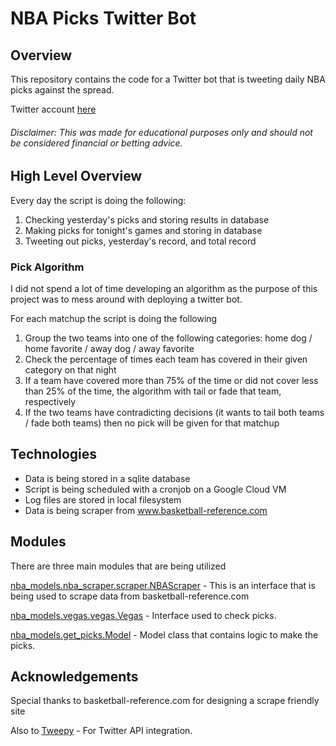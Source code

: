 # NBA Picks Twitter Bot

## Overview

This repository contains the code for a Twitter bot that is tweeting daily NBA picks against the spread.

Twitter account <a href="https://twitter.com/ShitterNBAPicks">here</a>

###### Disclaimer: This was made for educational purposes only and should not be considered financial or betting advice.

## High Level Overview
Every day the script is doing the following:
1. Checking yesterday's picks and storing results in database
2. Making picks for tonight's games and storing in database
3. Tweeting out picks, yesterday's record, and total record

### Pick Algorithm
I did not spend a lot of time developing an algorithm as the purpose of this project was to mess around with deploying a twitter bot.

For each matchup the script is doing the following
1. Group the two teams into one of the following categories: home dog / home favorite / away dog / away favorite
2. Check the percentage of times each team has covered in their given category on that night
3. If a team have covered more than 75% of the time or did not cover less than 25% of the time, the algorithm with tail or fade that team, respectively
4. If the two teams have contradicting decisions (it wants to tail both teams / fade both teams) then no pick will be given for that matchup

## Technologies
- Data is being stored in a sqlite database
- Script is being scheduled with a cronjob on a Google Cloud VM
- Log files are stored in local filesystem
- Data is being scraper from <a href="https://www.basketball-reference.com/">www.basketball-reference.com</a>

## Modules
There are three main modules that are being utilized

[nba_models.nba_scraper.scraper.NBAScraper](nba_models/nba_scraper/scraper.py) - This is an interface that is being used to scrape data from basketball-reference.com

[nba_models.vegas.vegas.Vegas](nba_models/vegas/vegas.py) - Interface used to check picks.

[nba_models.get_picks.Model](nba_models/get_picks.py.) - Model class that contains logic to make the picks.

## Acknowledgements

Special thanks to basketball-reference.com for designing a scrape friendly site

Also to [Tweepy](https://github.com/tweepy/tweepy) - For Twitter API integration.
